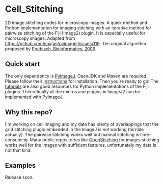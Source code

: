 # Cell_Stitching
2D image stitching codes for microscopy images. A quick method and Python implementation for imaging stitching with an iterative method for pairwise stitching of the Fiji (Image2) plugin.  It is especially useful for microscopy images. Adapted from https://github.com/imagej/pyimagej/issues/119. The original algorithm proposed by [Preibisch, Bioinformatics, 2009](https://pmc.ncbi.nlm.nih.gov/articles/PMC2682522/).
## Quick start
The only dependency is [PyImageJ](https://github.com/imagej/pyimagej). OpenJDK and Maven are required. Please follow their [instructions](https://github.com/imagej/pyimagej?tab=readme-ov-file#installation) for installation. Then you're ready to go! The [tutorials](https://py.imagej.net/en/latest/) are also good resources for Python implementations of the Fiji plugins. Theoretically all the micros and plugins in ImageJ2 can be implemented with PyImageJ.
## Why this repo?
I'm working on cell imaging and my data has plenty of overlappings that the grid stitching plugin embedded in the ImageJ is not working (terrible actually). The pairwise stitching works well but mannal stitching is time-consuming. Many public repositories like [OpenStitching](https://github.com/OpenStitching/stitching) for images stitching works well for the images with sufficient features, unfortunately my data is not that kind.
## Examples
Release soon.
